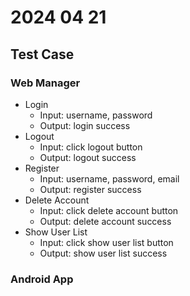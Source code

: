# 2024 04 21

## Test Case

### Web Manager

* Login
  * Input: username, password
  * Output: login success
* Logout
  * Input: click logout button
  * Output: logout success
* Register
  * Input: username, password, email
  * Output: register success
* Delete Account
  * Input: click delete account button
  * Output: delete account success
* Show User List
  * Input: click show user list button
  * Output: show user list success

### Android App

